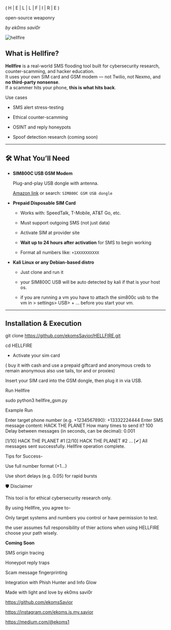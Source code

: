 ( H | E | L | L | F | I | R | E )
 
   open-source weaponry 

   _by ek0ms savi0r_

![hellfire](https://github.com/user-attachments/assets/6b036330-ca42-4f47-b38c-116390887824)

## What is Hellfire?

**Hellfire** is a real-world SMS flooding tool built for cybersecurity research, counter-scamming, and hacker education.  
It uses your own SIM card and GSM modem — not Twilio, not Nexmo, and **no third-party nonsense**.  
If a scammer hits your phone, **this is what hits back**.

Use cases

- SMS alert stress-testing

- Ethical counter-scamming

- OSINT and reply honeypots

- Spoof detection research (coming soon)

---

## 🛠 What You’ll Need

- **SIM800C USB GSM Modem**  

  Plug-and-play USB dongle with antenna.  

  [Amazon link](https://a.co/d/cWa05mU) or search: `SIM800C GSM USB dongle`

- **Prepaid Disposable SIM Card**  

  - Works with: SpeedTalk, T-Mobile, AT&T Go, etc.  

  - Must support outgoing SMS (not just data)   

  - Activate SIM at provider site  

  - **Wait up to 24 hours after activation** for SMS to begin working  

  - Format all numbers like: `+1XXXXXXXXXX`

- **Kali Linux or any Debian-based distro**  

  - Just clone and run it

  - your SIM800C USB will be auto detected by kali if that is your host os.
    
  - if you are running a vm you have to attach the sim800c usb to the vm in > settings> USB> + ... before you start your vm. 

---

##  Installation & Execution

git clone https://github.com/ekomsSavior/HELLFIRE.git

cd HELLFIRE

- Activate your sim card

( buy it with cash and use a prepaid giftcard and anonymous creds to remain anonymous also use tails, tor and or proxies)

Insert your SIM card into the GSM dongle, then plug it in via USB.

Run Hellfire

sudo python3 hellfire_gsm.py

Example Run

Enter target phone number (e.g. +1234567890): +13332224444
Enter SMS message content: HACK THE PLANET
How many times to send it? 100
Delay between messages (in seconds, can be decimal): 0.001

[1/10] HACK THE PLANET #1
[2/10] HACK THE PLANET #2
...
[✔] All messages sent successfully. Hellfire operation complete.

Tips for Success-

  Use full number format (+1...)

  Use short delays (e.g. 0.05) for rapid bursts   
  

🛡 Disclaimer

This tool is for ethical cybersecurity research only.

By using Hellfire, you agree to-

Only target systems and numbers you control or have permission to test.

the user assumes full responsibility of thier actions when using HELLFIRE choose your path wisely.


**Coming Soon**

  SMS origin tracing

  Honeypot reply traps

  Scam message fingerprinting

  Integration with Phish Hunter and Info Glow

Made with light and love by
ek0ms savi0r

https://github.com/ekomsSavior

https://instagram.com/ekoms.is.my.savior

https://medium.com/@ekoms1

